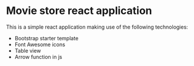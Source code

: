 # Movie store react application

This is a simple react application making use of the following technologies:

<ul>
    <li>Bootstrap starter template</li>
    <li>Font Awesome icons</li>
    <li>Table view</li>
    <li>Arrow function in js</li>
</ul>
